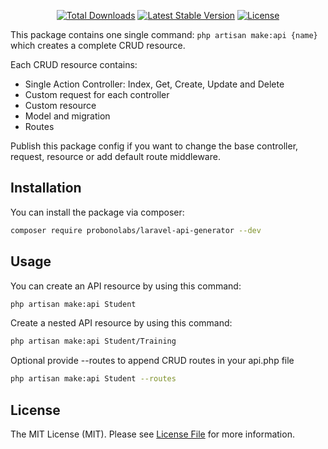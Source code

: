 <p align="center">
<a href="https://packagist.org/packages/probonolabs/laravel-api-generator"><img src="https://img.shields.io/packagist/dt/probonolabs/laravel-api-generator" alt="Total Downloads"></a>
<a href="https://packagist.org/packages/probonolabs/laravel-api-generator"><img src="https://img.shields.io/packagist/v/probonolabs/laravel-api-generator" alt="Latest Stable Version"></a>
<a href="https://packagist.org/packages/probonolabs/laravel-api-generator"><img src="https://img.shields.io/packagist/l/probonolabs/laravel-api-generator" alt="License"></a>
</p>

This package contains one single command: `php artisan make:api {name}` which creates a complete CRUD resource. 

Each CRUD resource contains:
- Single Action Controller: Index, Get, Create, Update and Delete
- Custom request for each controller
- Custom resource
- Model and migration
- Routes

Publish this package config if you want to change the base controller, request, resource or add default route middleware.


## Installation

You can install the package via composer:

```bash
composer require probonolabs/laravel-api-generator --dev
```

## Usage

You can create an API resource by using this command:

```bash
php artisan make:api Student
```

Create a nested API resource by using this command:
```bash
php artisan make:api Student/Training
```

Optional provide --routes to append CRUD routes in your api.php file
```bash
php artisan make:api Student --routes
```

## License

The MIT License (MIT). Please see [License File](license.md) for more information.
